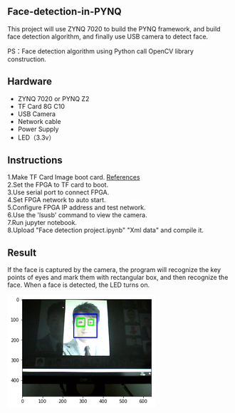 ## Face-detection-in-PYNQ
This project will use ZYNQ 7020 to build the PYNQ framework, and build face detection algorithm, and finally use USB camera to detect face.

PS：Face detection algorithm using Python call OpenCV library construction.

## Hardware
-	ZYNQ 7020 or PYNQ Z2 
-	TF Card 8G C10  
-	USB Camera  
-	Network cable  
-	Power Supply  
-	LED（3.3v）


## Instructions
1.Make TF Card Image boot card. [References](https://blog.csdn.net/quhai1340/article/details/102799896)  
2.Set the FPGA to TF card to boot.  
3.Use serial port to connect FPGA.  
4.Set FPGA network to auto start.  
5.Configure FPGA IP address and test network.  
6.Use the 'lsusb' command to view the camera.  
7.Run jupyter notebook.    
8.Upload "Face detection project.ipynb" "Xml data" and compile it.


## Result
If the face is captured by the camera, the program will recognize the key points of eyes and mark them with rectangular box, and then recognize the face. When a face is detected, the LED turns on.




![Recognition results](https://github.com/XS30/Face-detection-in-PYNQ/blob/main/Output%20image/img1.png?raw=true)
